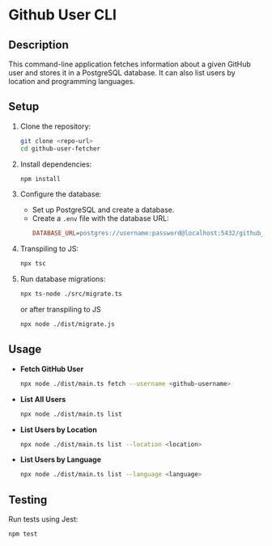 # Github User CLI

## Description

This command-line application fetches information about a given GitHub user and stores it in a PostgreSQL database. It can also list users by location and programming languages.

## Setup

1. Clone the repository:

   ```sh
   git clone <repo-url>
   cd github-user-fetcher
   ```

2. Install dependencies:

   ```sh
   npm install
   ```

3. Configure the database:

   - Set up PostgreSQL and create a database.
   - Create a `.env` file with the database URL:
     ```ini
     DATABASE_URL=postgres://username:password@localhost:5432/github_users
     ```

4. Transpiling to JS:

   ```sh
   npx tsc
   ```

5. Run database migrations:

   ```sh
   npx ts-node ./src/migrate.ts
   ```

   or after transpiling to JS

   ```sh
   npx node ./dist/migrate.js
   ```

## Usage

- **Fetch GitHub User**

  ```sh
  npx node ./dist/main.ts fetch --username <github-username>
  ```

- **List All Users**

  ```sh
  npx node ./dist/main.ts list
  ```

- **List Users by Location**

  ```sh
  npx node ./dist/main.ts list --location <location>
  ```

- **List Users by Language**

  ```sh
  npx node ./dist/main.ts list --language <language>
  ```

## Testing

Run tests using Jest:

```sh
npm test
```
